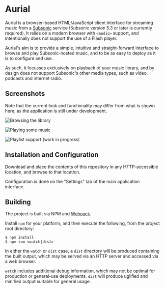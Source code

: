 # Aurial

Aurial is a browser-based HTML/JavaScript client interface for streaming music from a [Subsonic](http://subsonic.org/) service (Subsonic version 5.3 or later is currently required). It relies on a modern browser with `<audio>` support, and intentionally does not support the use of a Flash player.

Aurial's aim is to provide a simple, intuitive and straight-forward interface to browse and play Subsonic-hosted music, and to be as easy to deploy as it is to configure and use.

As such, it focusses exclusively on playback of your music library, and by design does not support Subsonic's other media types, such as video, podcasts and internet radio.


## Screenshots

Note that the current look and functionality may differ from what is shown here, as the application is still under development.

![Browsing the library](https://i.imgur.com/JmWY5Z3.png)

![Playing some music](https://i.imgur.com/1ImtXGR.png)

![Playlist support (work in progress)](https://i.imgur.com/ebDbB2T.png)


## Installation and Configuration

Download and place the contents of this repository in any HTTP-accessible location, and browse to that location.

Configuration is done on the "Settings" tab of the main application interface.

## Building

The project is built via NPM and [Webpack](https://webpack.github.io/).

Install `npm` for your platform, and then execute the following, from the project root directory:

```
$ npm install
$ npm run <watch|dist>
```

In either the `watch` or `dist` case, a `dist` directory will be produced containing the built output, which may be served via an HTTP server and accessed via a web browser.

`watch` includes additional debug information, which may not be optimal for production or general-use deployments. `dist` will produce uglified and minified output suitable for general usage.
